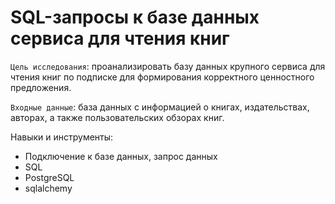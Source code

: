 # SQL-запросы к базе данных сервиса для чтения книг    

`Цель исследования`: проанализировать базу данных крупного сервиса для чтения книг по подписке для формирования корректного ценностного предложения.    

`Входные данные`: база данных с информацией о книгах, издательствах, авторах, а также пользовательских обзорах книг.     
  

Навыки и инструменты:  
- Подключение к базе данных, запрос данных   
- SQL
- PostgreSQL
- sqlalchemy   




